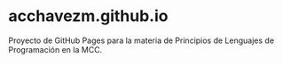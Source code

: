# acchavezm.github.io
Proyecto de GitHub Pages para la materia de Principios de Lenguajes de Programación en la MCC.